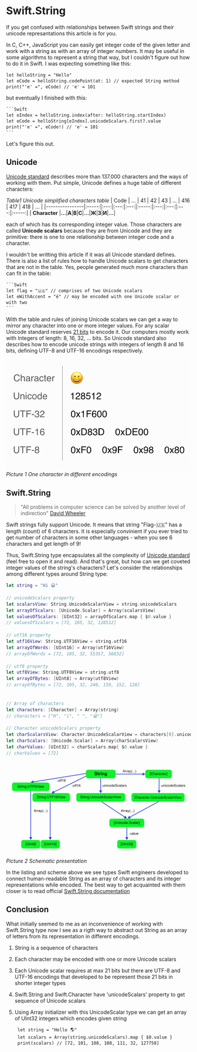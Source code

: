# Swift.String

If you get confused with relationships between Swift strings and their unicode represantations this article is for you.

In C, C++, JavaScript you can easily get integer code of the given letter and work with a string as with an array of integer numbers. It may be useful in some algorithms to represent a string that way, but I couldn't figure out how to do it in Swift. I was expecting something like this:

    let helloString = "Hello"
    let eCode = helloString.codePoint(at: 1) // expected String method
    print("'e' =", eCode) // 'e' = 101

but eventually I finished with this:

    ```Swift
    let eIndex = helloString.index(after: helloString.startIndex)
    let eCode = helloString[eIndex].unicodeScalars.first?.value
    print("'e' =", eCode!) // 'e' = 101
    ```

Let's figure this out.

## Unicode
[Unicode standard][Unicode standard] describes more than 137.000 characters and the ways of working with them. Put simple, Unicode defines a huge table of different characters:

*Table1 Unicode simplified characters table*
| Code           |  ...  |  41 |  42 |  43 |  ...  | 416 | 417 | 418 |  ...  |
|----------------|:-----:|:---:|:---:|:---:|:-----:|:---:|:---:|:---:|:-----:|
| **Character**  |**...**|**A**|**B**|**C**|**...**|**Ж**|**З**|**И**|**...**|


each of which has its corresponding integer value. Those characters are called **Unicode scalars** because they are from Unicode and they are primitive: there is one to one relationship between integer code and a character.

I wouldn't be writting this article if it was all Unicode standard defines. There is also a list of rules how to handle Unicode scalars to get characters that are not in the table. Yes, people generated much more characters than can fit in the table:

    ```Swift
    let flag = "🇺🇸" // comprises of two Unicode scalars
    let eWithAccent = "é" // may be encoded with one Unicode scalar or with two
    ```

With the table and rules of joining Unicode scalars we can get a way to mirror any character into one or more integer values. For any scalar Unicode standard reserves [21 bits][Unicode standard FAQ] to encode it. Our computers mostly work with Integers of length: 8, 16, 32, ... bits. So Unicode standard also describes how to encode unicode strings with integers of length 8 and 16 bits, defining UTF-8 and UTF-16 encodings respectively.

![Picture 1][DifferentEncodings Picture]
*Picture 1 One character in different encodings*

## Swift.String
> "All problems in computer science can be solved by another level of indirection" [David Wheeler][David Wheeler quote]

Swift strings fully support Unicode. It means that string "Flag-🇺🇸" has a length (count) of 6 characters. It is especially  convinient if you ever tried to get number of characters in some other languages - when you see 6 characters and get length of 9!

Thus, Swift.String type encapsulates all the complexity of [Unicode standard][Unicode standard] (feel free to open it and read). And that's great, but how can we get coveted integer values of the string's characters? Let's consider the relationships among different types around String type:

```Swift
let string = "Hi 😀"

// unicodeScalars property
let scalarsView: String.UnicodeScalarView = string.unicodeScalars
let arrayOfScalars: [Unicode.Scalar] = Array(scalarsView)
let valuesOfScalars: [UInt32] = arrayOfScalars.map { $0.value }
// valuesOfScalars = [72, 105, 32, 128512]

// utf16 property
let utf16View: String.UTF16View = string.utf16
let arrayOfWords: [UInt16] = Array(utf16View)
// arrayOfWords = [72, 105, 32, 55357, 56832]

// utf8 property
let utf8View: String.UTF8View = string.utf8
let arrayOfBytes: [UInt8] = Array(utf8View)
// arrayOfBytes = [72, 105, 32, 240, 159, 152, 128]


// Array of characters
let characters: [Character] = Array(string)
// characters = ["H", "i", " ", "😀"]

// Character unicodeScalars property
let charScalarsView: Character.UnicodeScalarView = characters[0].unicodeScalars
let charScalars: [Unicode.Scalar] = Array(charScalarsView)
let charValues: [UInt32] = charScalars.map{ $0.value }
// charValues = [72]
```
 

![Picture 2][StringTypesScheme Picture]
*Picture 2 Schematic presentation*

In the listing and scheme above we see types Swift engineers developed to connect human-readable String as an array of characters and its integer representations while encoded. The best way to get acquainted with them closer is to read official [Swift.String documentation][Swift.String documentation]

## Conclusion
What initially seemed to me as an inconvenience of working with Swift.String type now I see as a rigth way to abstract out String as an array of letters from its representation in different encodings. 
1. String is a sequence of characters
1. Each character may be encoded with one or more Unicode scalars
1. Each Unicode scalar requires at max 21 bits but there are UTF-8 and UTF-16 encodings that developed to be represent those 21 bits in shorter integer types
1. Swift.String and Swift.Character have 'unicodeScalars' property to get sequence of Unicode scalars
1. Using Array initializer with this UnicodeScalar type we can get an array of UInt32 integers which encodes given string

        let string = "Hello 🌎"
        let scalars = Array(string.unicodeScalars).map { $0.value }
        print(scalars) // [72, 101, 108, 108, 111, 32, 127758]
       




[Unicode standard]:http://www.unicode.org/versions/Unicode11.0.0/
[Unicode standard FAQ]:http://www.unicode.org/faq//utf_bom.html#UTF32
[David Wheeler quote]:https://en.wikipedia.org/wiki/Indirection
[Swift.String documentation]:https://developer.apple.com/documentation/swift/string
[StringTypesScheme Picture]:pict/StringTypes.png
[DifferentEncodings Picture]:pict/DifferentEncodings.png

